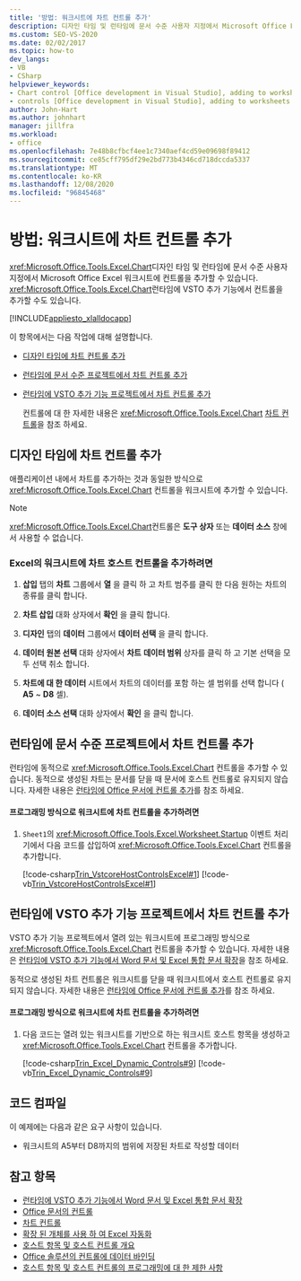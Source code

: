 ```yaml
---
title: '방법: 워크시트에 차트 컨트롤 추가'
description: 디자인 타임 및 런타임에 문서 수준 사용자 지정에서 Microsoft Office Excel 워크시트에 차트 컨트롤을 추가 하는 방법에 대해 알아봅니다.
ms.custom: SEO-VS-2020
ms.date: 02/02/2017
ms.topic: how-to
dev_langs:
- VB
- CSharp
helpviewer_keywords:
- Chart control [Office development in Visual Studio], adding to worksheets
- controls [Office development in Visual Studio], adding to worksheets
author: John-Hart
ms.author: johnhart
manager: jillfra
ms.workload:
- office
ms.openlocfilehash: 7e48b8cfbcf4ee1c7340aef4cd59e09698f89412
ms.sourcegitcommit: ce85cff795df29e2bd773b4346cd718dccda5337
ms.translationtype: MT
ms.contentlocale: ko-KR
ms.lasthandoff: 12/08/2020
ms.locfileid: "96845468"
---
```

# <a name="how-to-add-chart-controls-to-worksheets"></a>방법: 워크시트에 차트 컨트롤 추가
  <xref:Microsoft.Office.Tools.Excel.Chart>디자인 타임 및 런타임에 문서 수준 사용자 지정에서 Microsoft Office Excel 워크시트에 컨트롤을 추가할 수 있습니다. <xref:Microsoft.Office.Tools.Excel.Chart>런타임에 VSTO 추가 기능에서 컨트롤을 추가할 수도 있습니다.

 [!INCLUDE[appliesto_xlalldocapp](../vsto/includes/appliesto-xlalldocapp-md.md)]

 이 항목에서는 다음 작업에 대해 설명합니다.

- [디자인 타임에 차트 컨트롤 추가](#designtime)

- [런타임에 문서 수준 프로젝트에서 차트 컨트롤 추가](#runtimedoclevel)

- [런타임에 VSTO 추가 기능 프로젝트에서 차트 컨트롤 추가](#runtimeaddin)

  컨트롤에 대 한 자세한 내용은 <xref:Microsoft.Office.Tools.Excel.Chart> [차트 컨트롤](../vsto/chart-control.md)을 참조 하세요.

## <a name="add-chart-controls-at-design-time"></a><a name="designtime"></a> 디자인 타임에 차트 컨트롤 추가
 애플리케이션 내에서 차트를 추가하는 것과 동일한 방식으로 <xref:Microsoft.Office.Tools.Excel.Chart> 컨트롤을 워크시트에 추가할 수 있습니다.

> [!NOTE]
> <xref:Microsoft.Office.Tools.Excel.Chart>컨트롤은 **도구 상자** 또는 **데이터 소스** 창에서 사용할 수 없습니다.

### <a name="to-add-a-chart-host-control-to-a-worksheet-in-excel"></a>Excel의 워크시트에 차트 호스트 컨트롤을 추가하려면

1. **삽입** 탭의 **차트** 그룹에서 **열** 을 클릭 하 고 차트 범주를 클릭 한 다음 원하는 차트의 종류를 클릭 합니다.

2. **차트 삽입** 대화 상자에서 **확인** 을 클릭 합니다.

3. **디자인** 탭의 **데이터** 그룹에서 **데이터 선택** 을 클릭 합니다.

4. **데이터 원본 선택** 대화 상자에서 **차트** **데이터 범위** 상자를 클릭 하 고 기본 선택을 모두 선택 취소 합니다.

5. **차트에 대 한 데이터** 시트에서 차트의 데이터를 포함 하는 셀 범위를 선택 합니다 ( **A5** ~ **D8** 셀).

6. **데이터 소스 선택** 대화 상자에서 **확인** 을 클릭 합니다.

## <a name="add-chart-controls-at-run-time-in-a-document-level-project"></a><a name="runtimedoclevel"></a> 런타임에 문서 수준 프로젝트에서 차트 컨트롤 추가
 런타임에 동적으로 <xref:Microsoft.Office.Tools.Excel.Chart> 컨트롤을 추가할 수 있습니다. 동적으로 생성된 차트는 문서를 닫을 때 문서에 호스트 컨트롤로 유지되지 않습니다. 자세한 내용은 [런타임에 Office 문서에 컨트롤 추가](../vsto/adding-controls-to-office-documents-at-run-time.md)를 참조 하세요.

#### <a name="to-add-a-chart-control-to-a-worksheet-programmatically"></a>프로그래밍 방식으로 워크시트에 차트 컨트롤을 추가하려면

1. `Sheet1`의 <xref:Microsoft.Office.Tools.Excel.Worksheet.Startup> 이벤트 처리기에서 다음 코드를 삽입하여 <xref:Microsoft.Office.Tools.Excel.Chart> 컨트롤을 추가합니다.

     [!code-csharp[Trin_VstcoreHostControlsExcel#1](../vsto/codesnippet/CSharp/Trin_VstcoreHostControlsExcelCS/Sheet1.cs#1)]
     [!code-vb[Trin_VstcoreHostControlsExcel#1](../vsto/codesnippet/VisualBasic/Trin_VstcoreHostControlsExcelVB/Sheet1.vb#1)]

## <a name="add-chart-controls-at-run-time-in-a-vsto-add-in-project"></a><a name="runtimeaddin"></a> 런타임에 VSTO 추가 기능 프로젝트에서 차트 컨트롤 추가
 VSTO 추가 기능 프로젝트에서 열려 있는 워크시트에 프로그래밍 방식으로 <xref:Microsoft.Office.Tools.Excel.Chart> 컨트롤을 추가할 수 있습니다. 자세한 내용은 [런타임에 VSTO 추가 기능에서 Word 문서 및 Excel 통합 문서 확장](../vsto/extending-word-documents-and-excel-workbooks-in-vsto-add-ins-at-run-time.md)을 참조 하세요.

 동적으로 생성된 차트 컨트롤은 워크시트를 닫을 때 워크시트에서 호스트 컨트롤로 유지되지 않습니다. 자세한 내용은 [런타임에 Office 문서에 컨트롤 추가](../vsto/adding-controls-to-office-documents-at-run-time.md)를 참조 하세요.

#### <a name="to-add-a-chart-control-to-a-worksheet-programmatically"></a>프로그래밍 방식으로 워크시트에 차트 컨트롤을 추가하려면

1. 다음 코드는 열려 있는 워크시트를 기반으로 하는 워크시트 호스트 항목을 생성하고 <xref:Microsoft.Office.Tools.Excel.Chart> 컨트롤을 추가합니다.

     [!code-csharp[Trin_Excel_Dynamic_Controls#9](../vsto/codesnippet/CSharp/Trin_Excel_Dynamic_Controls/ThisAddIn.cs#9)]
     [!code-vb[Trin_Excel_Dynamic_Controls#9](../vsto/codesnippet/VisualBasic/Trin_Excel_Dynamic_Controls/ThisAddIn.vb#9)]

## <a name="compile-the-code"></a>코드 컴파일
 이 예제에는 다음과 같은 요구 사항이 있습니다.

- 워크시트의 A5부터 D8까지의 범위에 저장된 차트로 작성할 데이터

## <a name="see-also"></a>참고 항목
- [런타임에 VSTO 추가 기능에서 Word 문서 및 Excel 통합 문서 확장](../vsto/extending-word-documents-and-excel-workbooks-in-vsto-add-ins-at-run-time.md)
- [Office 문서의 컨트롤](../vsto/controls-on-office-documents.md)
- [차트 컨트롤](../vsto/chart-control.md)
- [확장 된 개체를 사용 하 여 Excel 자동화](../vsto/automating-excel-by-using-extended-objects.md)
- [호스트 항목 및 호스트 컨트롤 개요](../vsto/host-items-and-host-controls-overview.md)
- [Office 솔루션의 컨트롤에 데이터 바인딩](../vsto/binding-data-to-controls-in-office-solutions.md)
- [호스트 항목 및 호스트 컨트롤의 프로그래밍에 대 한 제한 사항](../vsto/programmatic-limitations-of-host-items-and-host-controls.md)

